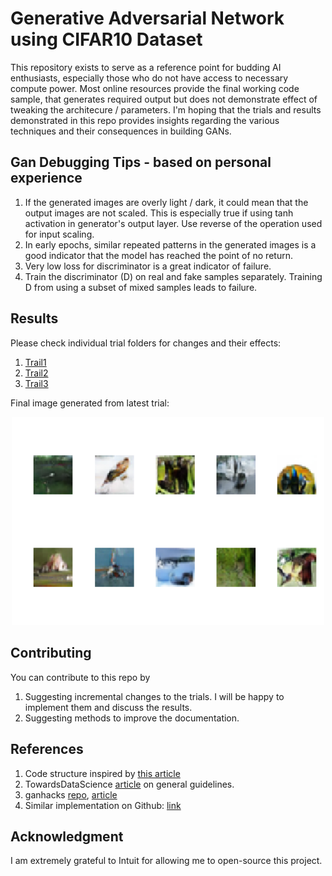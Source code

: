 # Generative Adversarial Network using CIFAR10 Dataset
This repository exists to serve as a reference point for budding AI enthusiasts, especially those who do not have access to necessary compute power.
Most online resources provide the final working code sample, that generates required output but does not demonstrate effect of tweaking the architecure / parameters. I'm hoping that the trials and results demonstrated in this repo provides insights regarding the various techniques and their consequences in building GANs.

## Gan Debugging Tips - based on personal experience
1. If the generated images are overly light / dark, it could mean that the output images are not scaled. This is especially true if using tanh activation in generator's output layer. Use reverse of the operation used for input scaling.
1. In early epochs, similar repeated patterns in the generated images is a good indicator that the model has reached the point of no return.
1. Very low loss for discriminator is a great indicator of failure.
1. Train the discriminator (D) on real and fake samples separately. Training D from using a subset of mixed samples leads to failure.

## Results
Please check individual trial folders for changes and their effects:
1. [Trail1](cifar10_trial1)
1. [Trail2](cifar10_trial2)
1. [Trail3](cifar10_trial3)

Final image generated from latest trial:
<p align="center">
<kbd><img width="500" height="auto" src="cifar10_trial3/gen_images/image_e_200.png"></kbd>
</p>

## Contributing
You can contribute to this repo by
1. Suggesting incremental changes to the trials. I will be happy to implement them and discuss the results.
1. Suggesting methods to improve the documentation.

## References
1. Code structure inspired by [this article](https://machinelearningmastery.com/how-to-develop-a-generative-adversarial-network-for-a-cifar-10-small-object-photographs-from-scratch/)
1. TowardsDataScience [article](https://towardsdatascience.com/deeper-into-dcgans-2556dbd0baac) on general guidelines.
1. ganhacks [repo](https://github.com/soumith/ganhacks), [article](https://machinelearningmastery.com/how-to-code-generative-adversarial-network-hacks/)
1. Similar implementation on Github: [link](https://github.com/mafda/generative_adversarial_networks_101/blob/master/src/cifar10/02_DCGAN_CIFAR10.ipynb)


## Acknowledgment
I am extremely grateful to Intuit for allowing me to open-source this project.
